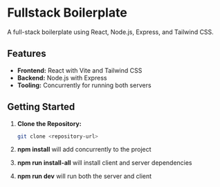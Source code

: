 # Fullstack Boilerplate

A full-stack boilerplate using React, Node.js, Express, and Tailwind CSS.

## Features

- **Frontend:** React with Vite and Tailwind CSS
- **Backend:** Node.js with Express
- **Tooling:** Concurrently for running both servers

## Getting Started

1. **Clone the Repository:**
   ```bash
   git clone <repository-url>
   ```
2. **npm install** will add concurrently to the project

3. **npm run install-all** will install client and server dependencies

4. **npm run dev** will run both the server and client
